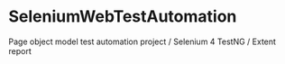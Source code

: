 # SeleniumWebTestAutomation
 Page object model test automation project / Selenium 4 TestNG / Extent report

